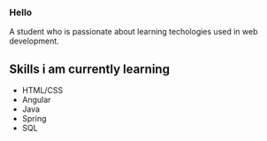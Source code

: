 ### Hello

A student who is passionate about learning techologies used in web development.

## Skills i am currently learning

* HTML/CSS
* Angular
* Java
* Spring
* SQL
